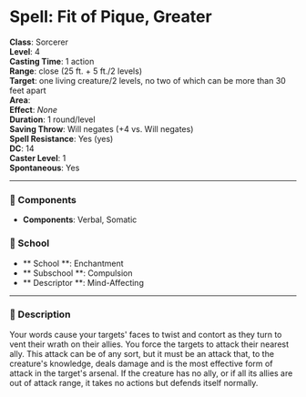 
# Spell: Fit of Pique, Greater
**Class**: Sorcerer  
**Level**: 4  
**Casting Time**: 1 action  
**Range**: close (25 ft. + 5 ft./2 levels)  
**Target**: one living creature/2 levels, no two of which can be more than 30 feet apart  
**Area**:   
**Effect**: _None_  
**Duration**: 1 round/level  
**Saving Throw**: Will negates (+4 vs. Will negates)  
**Spell Resistance**: Yes (yes)  
**DC**: 14  
**Caster Level**: 1  
**Spontaneous**: Yes

---

### 🔮 Components
- **Components**: Verbal, Somatic

### 🏫 School
- ** School **: Enchantment
- ** Subschool **: Compulsion
- ** Descriptor **: Mind-Affecting
---

### 📜 Description
Your words cause your targets' faces to twist and contort as they turn to vent their wrath on their allies. You force the targets to attack their nearest ally. This attack can be of any sort, but it must be an attack that, to the creature's knowledge, deals damage and is the most effective form of attack in the target's arsenal. If the creature has no ally, or if all its allies are out of attack range, it takes no actions but defends itself normally.
